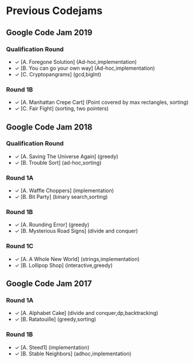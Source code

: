 # Previous Codejams

## Google Code Jam 2019

### Qualification Round

* ✓ [A. Foregone Solution] (Ad-hoc,implementation)
* ✓ [B. You can go your own way] (Ad-hoc,implementation)
* ✓ [C. Cryptopangrams] (gcd,bigInt)

### Round 1B

* ✓ [A. Manhattan Crepe Cart] (Point covered by max rectangles, sorting)
* ✓ [C. Fair Fight] (sorting, two pointers)


## Google Code Jam 2018

### Qualification Round

* ✓ [A. Saving The Universe Again] (greedy)
* ✓ [B. Trouble Sort] (ad-hoc,sorting)

### Round 1A

* ✓ [A. Waffle Choppers] (implementation)
* ✓ [B. Bit Party] (binary search,sorting)
### Round 1B

* ✓ [A. Rounding Error] (greedy)
* ✓ [B. Mysterious Road Signs] (divide and conquer)
### Round 1C

* ✓ [A. A Whole New World] (strings,implementation)
* ✓ [B. Lollipop Shop] (interactive,greedy)


## Google Code Jam 2017

### Round 1A

* ✓ [A. Alphabet Cake] (divide and conquer,dp,backtracking)
* ✓ [B. Ratatouille] (greedy,sorting)


### Round 1B

* ✓ [A. Steed1] (implementation)
* ✓ [B. Stable Neighbors] (adhoc,implementation)
